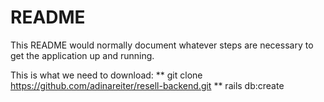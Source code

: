 # README

This README would normally document whatever steps are necessary to get the
application up and running.

This is what we need to download:
** git clone https://github.com/adinareiter/resell-backend.git
** rails db:create

